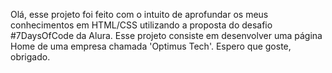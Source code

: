 Olá, esse projeto foi feito com o intuito de aprofundar os meus conhecimentos em HTML/CSS utilizando a proposta do desafio #7DaysOfCode da Alura.
Esse projeto consiste em desenvolver uma página Home de uma empresa chamada 'Optimus Tech'.
Espero que goste, obrigado.